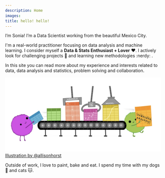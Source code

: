 ```yaml
---
description: Home
images:
title: hello! hello!
---
```


I’m Sonia! I’m a Data Scientist working from the beautiful Mexico City. 


I'm a real-world practitioner focusing on data analysis and machine learning. I 
consider myself a **Data & Stats Enthusiast + Lover** :heart:. 
I actively look for challenging projects :eyes: and 
learning new methodologies :nerdy: .

In this site you can read more about my experience and interests related to data, 
data analysis and statistics, problem solving and collaboration.


![Illustration by Allison Horst](./img/ds_projects.png)
[Illustration by @allisonhorst](https://twitter.com/allison_horst)


Outside of work, I love to paint, bake and eat. I spend my time with my dogs :dog: and cats :cat:.
